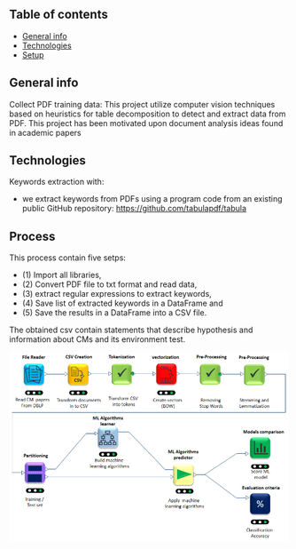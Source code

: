 ## Table of contents
* [General info](#general-info)
* [Technologies](#technologies)
* [Setup](#Process)

## General info
Collect PDF training data:
This project utilize computer vision techniques based on heuristics for table decomposition to detect and extract data from PDF. This project has been motivated upon document analysis ideas found in academic papers
	
## Technologies
Keywords extraction with:
* we extract keywords from PDFs using a program code from an existing public GitHub repository:
https://github.com/tabulapdf/tabula
	
## Process
This process contain five setps: 
* (1) Import all libraries, 
* (2) Convert PDF file to txt format and read data, 
* (3) extract regular expressions to extract keywords, 
* (4) Save list of extracted keywords in a DataFrame and 
* (5) Save the results in a DataFrame into a CSV file.

The obtained csv contain statements that describe hypothesis and information about CMs and its environment test.


![Screenshot](workflow_.png)
